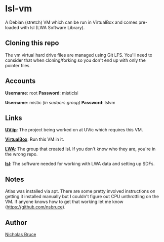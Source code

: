 # lsl-vm
A Debian (stretch) VM which can be run in VirtualBox and comes pre-loaded with lsl (LWA Software Library).

## Cloning this repo
The vm virtual hard drive files are managed using Git LFS. You'll need to consider that when cloning/forking so you don't end up with only the pointer files.

## Accounts
__Username__: root
__Password__: misticlsl

__Username__: mistic *(in sudoers group)*
__Password__: lslvm


## Links
[__UViip__](htps://github.com/mistic-lab/UViip): The project being worked on at UVic which requires this VM.

[__VirtualBox__](https://www.virtualbox.org/): Run this VM in it.

[__LWA__](http://www.phys.unm.edu/~lwa/index.html): The group that created lsl. If you don't know who they are, you're in the wrong repo.

[__lsl__](https://fornax.phys.unm.edu/lwa/trac/wiki): The software needed for working with LWA data and setting up SDFs.


## Notes
Atlas was installed via apt. There are some pretty involved instructions on getting it installed manually but I couldn't figure out CPU unthrottling on the VM. If anyone knows how to get that working let me know (https://github.com/nsbruce).

## Author
[Nicholas Bruce](https://github.com/nsbruce)